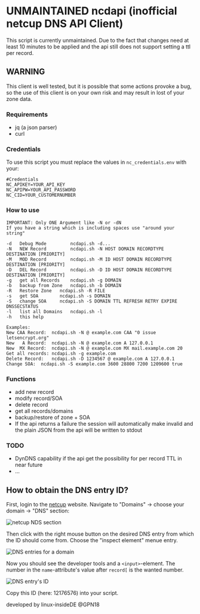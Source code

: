 # UNMAINTAINED ncdapi (inofficial netcup DNS API Client)

This script is currently unmaintained. Due to the fact that changes need at least 10 minutes to be applied and the api still does not support setting a ttl per record.


## WARNING
This client is well tested, but it is possible that some actions provoke a bug, so the use of this client is on your own risk and may result in lost of your zone data.

### Requirements
- jq (a json parser)
- curl

### Credentials
To use this script you must replace the values in `nc_credentials.env` with your:
```
#Credentials
NC_APIKEY=YOUR_API_KEY
NC_APIPW=YOUR_API_PASSWORD 
NC_CID=YOUR_CUSTOMERNUMBER
```
### How to use
```
IMPORTANT: Only ONE Argument like -N or -dN
If you have a string which is including spaces use "around your string"
  
-d   Debug Mode         ncdapi.sh -d...
-N   NEW Record         ncdapi.sh -N HOST DOMAIN RECORDTYPE DESTINATION [PRIORITY]
-M   MOD Record         ncdapi.sh -M ID HOST DOMAIN RECORDTYPE DESTINATION [PRIORITY]
-D   DEL Record         ncdapi.sh -D ID HOST DOMAIN RECORDTYPE DESTINATION [PRIORITY]
-g   get all Records	ncdapi.sh -g DOMAIN
-b   backup from Zone	ncdapi.sh -b DOMAIN
-R   Restore Zone	ncdapi.sh -R FILE
-s   get SOA    	ncdapi.sh -s DOMAIN
-S   change SOA    	ncdapi.sh -S DOMAIN TTL REFRESH RETRY EXPIRE DNSSECSTATUS
-l   list all Domains	ncdapi.sh -l
-h   this help

Examples:
New CAA Record:  ncdapi.sh -N @ example.com CAA "0 issue letsencrypt.org"
New   A Record:  ncdapi.sh -N @ example.com A 127.0.0.1
New  MX Record:  ncdapi.sh -N @ example.com MX mail.example.com 20
Get all records: ncdapi.sh -g example.com
Delete Record:   ncdapi.sh -D 1234567 @ example.com A 127.0.0.1
Change SOA:	 ncdapi.sh -S example.com 3600 28800 7200 1209600 true
```

### Functions
* add new record
* modify record/SOA
* delete record
* get all records/domains
* backup/restore of zone + SOA
* If the api returns a failure the session will automatically make invalid and the plain JSON from the api will be written to stdout

### TODO
- DynDNS capability if the api get the possibility for per record TTL in near future
- ...

## How to obtain the DNS entry ID?

First, login to the [netcup](https://netcup.de) website. Navigate to "Domains" -> choose your domain -> "DNS" section:

![netcup NDS section](./screenshots/netcup-1.png)

Then click with the right mouse button on the desired DNS entry from which the ID should come from. Choose the "inspect element" menue entry.

![DNS entries for a domain](./screenshots/netcup-2.png)

Now you should see the developer tools and a `<input>`-element. The number in the `name`-attribute's value after `record[` is the wanted number.

![DNS entry's ID](./screenshots/netcup-3.png)

Copy this ID (here: 12176576) into your script.

developed by linux-insideDE @GPN18
